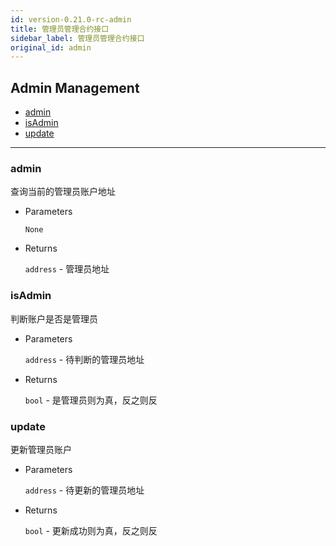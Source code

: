 ```yaml
---
id: version-0.21.0-rc-admin
title: 管理员管理合约接口
sidebar_label: 管理员管理合约接口
original_id: admin
---
```



<h2 class="hover-list">Admin Management</h2>

* [admin](#admin)
* [isAdmin](#isAdmin)
* [update](#update)

* * *

### admin

查询当前的管理员账户地址

* Parameters
    
    `None`

* Returns
    
    `address` - 管理员地址

### isAdmin

判断账户是否是管理员

* Parameters
    
    `address` - 待判断的管理员地址

* Returns
    
    `bool` - 是管理员则为真，反之则反

### update

更新管理员账户

* Parameters
    
    `address` - 待更新的管理员地址

* Returns
    
    `bool` - 更新成功则为真，反之则反